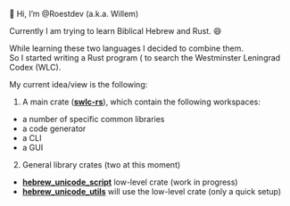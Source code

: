 👋 Hi, I’m @Roestdev (a.k.a. Willem)

Currently I am trying to learn Biblical Hebrew and Rust. 😄

While learning these two languages I decided to combine them.  
So I started writing a Rust program ( to search the Westminster Leningrad Codex (WLC).

My current idea/view is the following:
1. A main crate ([**swlc-rs**](https://github.com/Roestdev/swlc-rs)), which contain the following workspaces:
 -  a number of specific common libraries 
 -  a code generator
 -  a CLI
 -  a GUI
2. General library crates (two at this moment)
-  [**hebrew_unicode_script**](https://github.com/Roestdev/hebrew_unicode_script) low-level crate (work in progress)   
-  [**hebrew_unicode_utils**](https://github.com/Roestdev/hebrew_unicode_utils)  will use the low-level crate (only a quick setup)





<!---
- 👋 Hi, I’m @Roestdev
- 👀 I’m interested in ...
- 🌱 I’m currently learning ...
- 💞️ I’m looking to collaborate on ...
- 📫 How to reach me ...
- 😄 Pronouns: ...
- ⚡ Fun fact: ...

<!---
Roestdev/Roestdev is a ✨ special ✨ repository because its `README.md` (this file) appears on your GitHub profile.
You can click the Preview link to take a look at your changes.
--->
